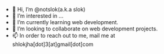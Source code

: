 - 👋 Hi, I’m @notslok(a.k.a slok)
- 👀 I’m interested in ...
- 🌱 I’m currently learning web development.
- 💞️ I’m looking to collaborate on web development projects.
- 📫 In order to reach out to me, mail me at shlokjha[dot]3[at]gmail[dot]com

<!---
notslok/notslok is a ✨ special ✨ repository because its `README.md` (this file) appears on your GitHub profile.
You can click the Preview link to take a look at your changes.
--->
